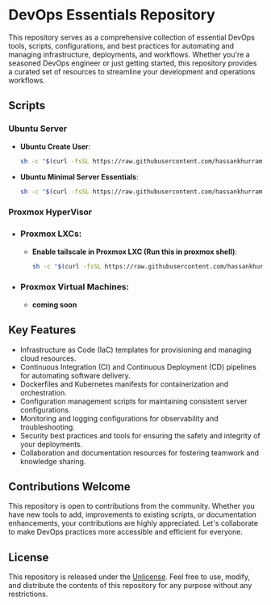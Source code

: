 # DevOps Essentials Repository

This repository serves as a comprehensive collection of essential DevOps tools, scripts, configurations, and best practices for automating and managing infrastructure, deployments, and workflows. Whether you're a seasoned DevOps engineer or just getting started, this repository provides a curated set of resources to streamline your development and operations workflows.


## Scripts

### Ubuntu Server

- **Ubuntu Create User**:
  ```bash
  sh -c "$(curl -fsSL https://raw.githubusercontent.com/hassankhurram/devops/main/scripts/ubuntu-server/create-sudo-user.sh)"
- **Ubuntu Minimal Server Essentials**:
  ```bash
  sh -c "$(curl -fsSL https://raw.githubusercontent.com/hassankhurram/devops/main/scripts/ubuntu-server/ubuntu-minimal.sh)"
### Proxmox HyperVisor

  - ### Proxmox LXCs:
    - **Enable tailscale in Proxmox LXC (Run this in proxmox shell)**:
      ```bash
      sh -c "$(curl -fsSL https://raw.githubusercontent.com/hassankhurram/devops/main/scripts/proxmox/enable-tailscale-in-lxc.sh)"
  - ### Proxmox Virtual Machines:
    - **coming soon**
    
## Key Features

- Infrastructure as Code (IaC) templates for provisioning and managing cloud resources.
- Continuous Integration (CI) and Continuous Deployment (CD) pipelines for automating software delivery.
- Dockerfiles and Kubernetes manifests for containerization and orchestration.
- Configuration management scripts for maintaining consistent server configurations.
- Monitoring and logging configurations for observability and troubleshooting.
- Security best practices and tools for ensuring the safety and integrity of your deployments.
- Collaboration and documentation resources for fostering teamwork and knowledge sharing.

## Contributions Welcome

This repository is open to contributions from the community. Whether you have new tools to add, improvements to existing scripts, or documentation enhancements, your contributions are highly appreciated. Let's collaborate to make DevOps practices more accessible and efficient for everyone.

## License

This repository is released under the [Unlicense](https://unlicense.org). Feel free to use, modify, and distribute the contents of this repository for any purpose without any restrictions.
